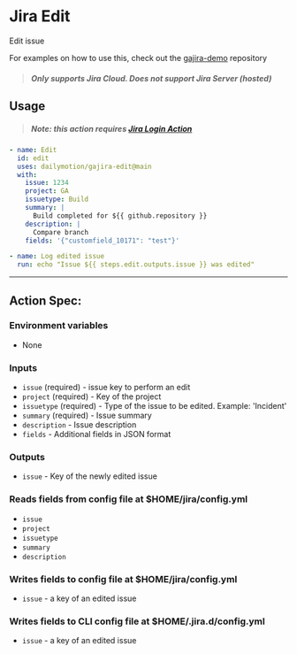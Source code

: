 # Jira Edit
Edit issue

For examples on how to use this, check out the [gajira-demo](https://github.com/atlassian/gajira-demo) repository
> ##### Only supports Jira Cloud. Does not support Jira Server (hosted)

## Usage

> ##### Note: this action requires [Jira Login Action](https://github.com/marketplace/actions/jira-login)

```yaml
- name: Edit
  id: edit
  uses: dailymotion/gajira-edit@main
  with:
    issue: 1234
    project: GA
    issuetype: Build
    summary: |
      Build completed for ${{ github.repository }}
    description: |
      Compare branch
    fields: '{"customfield_10171": "test"}'

- name: Log edited issue
  run: echo "Issue ${{ steps.edit.outputs.issue }} was edited"
```

----
## Action Spec:

### Environment variables
- None

### Inputs
- `issue` (required) - issue key to perform an edit
- `project` (required) - Key of the project
- `issuetype` (required) - Type of the issue to be edited. Example: 'Incident'
- `summary` (required) - Issue summary
- `description` - Issue description
- `fields` - Additional fields in JSON format

### Outputs
- `issue` - Key of the newly edited issue

### Reads fields from config file at $HOME/jira/config.yml
- `issue`
- `project`
- `issuetype`
- `summary`
- `description`

### Writes fields to config file at $HOME/jira/config.yml
- `issue` - a key of an edited issue

### Writes fields to CLI config file at $HOME/.jira.d/config.yml
- `issue` - a key of an edited issue
